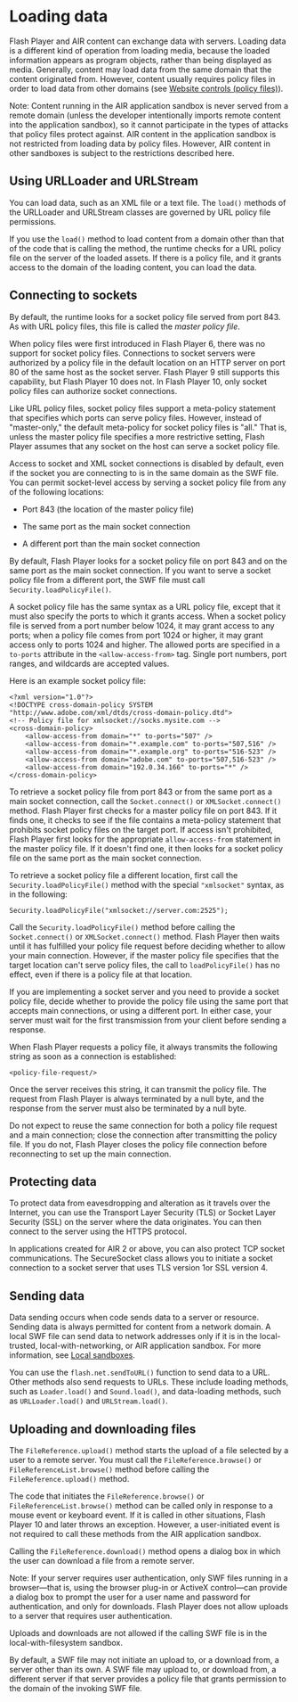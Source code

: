 # Loading data

Flash Player and AIR content can exchange data with servers. Loading data is a
different kind of operation from loading media, because the loaded information
appears as program objects, rather than being displayed as media. Generally,
content may load data from the same domain that the content originated from.
However, content usually requires policy files in order to load data from other
domains (see
[Website controls (policy files)](WS5b3ccc516d4fbf351e63e3d118a9b90204-7e08.html)).

Note: Content running in the AIR application sandbox is never served from a
remote domain (unless the developer intentionally imports remote content into
the application sandbox), so it cannot participate in the types of attacks that
policy files protect against. AIR content in the application sandbox is not
restricted from loading data by policy files. However, AIR content in other
sandboxes is subject to the restrictions described here.

## Using URLLoader and URLStream

You can load data, such as an XML file or a text file. The `load()` methods of
the URLLoader and URLStream classes are governed by URL policy file permissions.

If you use the `load()` method to load content from a domain other than that of
the code that is calling the method, the runtime checks for a URL policy file on
the server of the loaded assets. If there is a policy file, and it grants access
to the domain of the loading content, you can load the data.

## Connecting to sockets

By default, the runtime looks for a socket policy file served from port 843. As
with URL policy files, this file is called the _master policy file_.

When policy files were first introduced in Flash Player 6, there was no support
for socket policy files. Connections to socket servers were authorized by a
policy file in the default location on an HTTP server on port 80 of the same
host as the socket server. Flash Player 9 still supports this capability, but
Flash Player 10 does not. In Flash Player 10, only socket policy files can
authorize socket connections.

Like URL policy files, socket policy files support a meta-policy statement that
specifies which ports can serve policy files. However, instead of "master-only,"
the default meta-policy for socket policy files is "all." That is, unless the
master policy file specifies a more restrictive setting, Flash Player assumes
that any socket on the host can serve a socket policy file.

Access to socket and XML socket connections is disabled by default, even if the
socket you are connecting to is in the same domain as the SWF file. You can
permit socket-level access by serving a socket policy file from any of the
following locations:

- Port 843 (the location of the master policy file)

- The same port as the main socket connection

- A different port than the main socket connection

By default, Flash Player looks for a socket policy file on port 843 and on the
same port as the main socket connection. If you want to serve a socket policy
file from a different port, the SWF file must call `Security.loadPolicyFile()`.

A socket policy file has the same syntax as a URL policy file, except that it
must also specify the ports to which it grants access. When a socket policy file
is served from a port number below 1024, it may grant access to any ports; when
a policy file comes from port 1024 or higher, it may grant access only to ports
1024 and higher. The allowed ports are specified in a `to-ports` attribute in
the `<allow-access-from>` tag. Single port numbers, port ranges, and wildcards
are accepted values.

Here is an example socket policy file:

    <?xml version="1.0"?>
    <!DOCTYPE cross-domain-policy SYSTEM "http://www.adobe.com/xml/dtds/cross-domain-policy.dtd">
    <!-- Policy file for xmlsocket://socks.mysite.com -->
    <cross-domain-policy>
    	<allow-access-from domain="*" to-ports="507" />
    	<allow-access-from domain="*.example.com" to-ports="507,516" />
    	<allow-access-from domain="*.example.org" to-ports="516-523" />
    	<allow-access-from domain="adobe.com" to-ports="507,516-523" />
    	<allow-access-from domain="192.0.34.166" to-ports="*" />
    </cross-domain-policy>

To retrieve a socket policy file from port 843 or from the same port as a main
socket connection, call the `Socket.connect()` or `XMLSocket.connect()` method.
Flash Player first checks for a master policy file on port 843. If it finds one,
it checks to see if the file contains a meta-policy statement that prohibits
socket policy files on the target port. If access isn't prohibited, Flash Player
first looks for the appropriate `allow-access-from` statement in the master
policy file. If it doesn't find one, it then looks for a socket policy file on
the same port as the main socket connection.

To retrieve a socket policy file a different location, first call the
`Security.loadPolicyFile()` method with the special `"xmlsocket"` syntax, as in
the following:

    Security.loadPolicyFile("xmlsocket://server.com:2525");

Call the `Security.loadPolicyFile()` method before calling the
`Socket.connect()` or `XMLSocket.connect()` method. Flash Player then waits
until it has fulfilled your policy file request before deciding whether to allow
your main connection. However, if the master policy file specifies that the
target location can't serve policy files, the call to `loadPolicyFile()` has no
effect, even if there is a policy file at that location.

If you are implementing a socket server and you need to provide a socket policy
file, decide whether to provide the policy file using the same port that accepts
main connections, or using a different port. In either case, your server must
wait for the first transmission from your client before sending a response.

When Flash Player requests a policy file, it always transmits the following
string as soon as a connection is established:

    <policy-file-request/>

Once the server receives this string, it can transmit the policy file. The
request from Flash Player is always terminated by a null byte, and the response
from the server must also be terminated by a null byte.

Do not expect to reuse the same connection for both a policy file request and a
main connection; close the connection after transmitting the policy file. If you
do not, Flash Player closes the policy file connection before reconnecting to
set up the main connection.

## Protecting data

To protect data from eavesdropping and alteration as it travels over the
Internet, you can use the Transport Layer Security (TLS) or Socket Layer
Security (SSL) on the server where the data originates. You can then connect to
the server using the HTTPS protocol.

In applications created for AIR 2 or above, you can also protect TCP socket
communications. The SecureSocket class allows you to initiate a socket
connection to a socket server that uses TLS version 1or SSL version 4.

## Sending data

Data sending occurs when code sends data to a server or resource. Sending data
is always permitted for content from a network domain. A local SWF file can send
data to network addresses only if it is in the local-trusted,
local-with-networking, or AIR application sandbox. For more information, see
[Local sandboxes](WS5b3ccc516d4fbf351e63e3d118a9b90204-7c8f.html).

You can use the `flash.net.sendToURL()` function to send data to a URL. Other
methods also send requests to URLs. These include loading methods, such as
`Loader.load()` and `Sound.load()`, and data-loading methods, such as
`URLLoader.load()` and `URLStream.load()`.

## Uploading and downloading files

The `FileReference.upload()` method starts the upload of a file selected by a
user to a remote server. You must call the `FileReference.browse()` or
`FileReferenceList.browse()` method before calling the `FileReference.upload()`
method.

The code that initiates the `FileReference.browse()` or
`FileReferenceList.browse()` method can be called only in response to a mouse
event or keyboard event. If it is called in other situations, Flash Player 10
and later throws an exception. However, a user-initiated event is not required
to call these methods from the AIR application sandbox.

Calling the `FileReference.download()` method opens a dialog box in which the
user can download a file from a remote server.

Note: If your server requires user authentication, only SWF files running in a
browser—that is, using the browser plug-in or ActiveX control—can provide a
dialog box to prompt the user for a user name and password for authentication,
and only for downloads. Flash Player does not allow uploads to a server that
requires user authentication.

Uploads and downloads are not allowed if the calling SWF file is in the
local-with-filesystem sandbox.

By default, a SWF file may not initiate an upload to, or a download from, a
server other than its own. A SWF file may upload to, or download from, a
different server if that server provides a policy file that grants permission to
the domain of the invoking SWF file.
